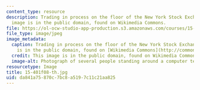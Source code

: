 ```yaml
---
content_type: resource
description: Trading in process on the floor of the New York Stock Exchange. This
  image is in the public domain, found on Wikimedia Commons.
file: https://ol-ocw-studio-app-production.s3.amazonaws.com/courses/15-401-finance-theory-i-fall-2008/da841a75870c7bc8a5197c11c21aa825_15-401f08-th.jpg
file_type: image/jpeg
image_metadata:
  caption: Trading in process on the floor of the New York Stock Exchange. (This image
    is in the public domain, found on [Wikimedia Commons](http://commons.wikimedia.org/wiki/File:NYSE-floor.jpg).)
  credit: This image is in the public domain, found on Wikimedia Commons.
  image-alt: Photograph of several people standing around a computer terminal.
resourcetype: Image
title: 15-401f08-th.jpg
uid: da841a75-870c-7bc8-a519-7c11c21aa825
---
```

